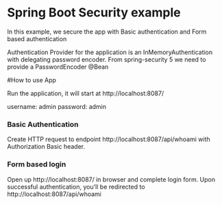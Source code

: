 # Spring Boot Security example

In this example, we secure the app with Basic authentication and Form based authentication

Authentication Provider for the application is an InMemoryAuthentication with delegating password encoder. From spring-security 5 we need to provide a PasswordEncoder @Bean

#How to use App

Run the application, it will start at http://localhost:8087/

username: admin
password: admin

### Basic Authentication

Create HTTP request to endpoint http://localhost:8087/api/whoami with Authorization Basic header.

### Form based login

Open up http://localhost:8087/ in browser and complete login form.
Upon successful authentication, you'll be redirected to http://localhost:8087/api/whoami
